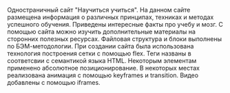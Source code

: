 Одностраничный сайт "Научиться учиться".
На данном сайте размещена информация о различных принципах, техниках и методах успешного обучения. Приведены интересные факты про учебу и мозг. С помощью сайта можно изучить дополнительные материалы на сторонних полезных ресурсах.
Файловая структура и блоки выполнены по БЭМ-методологии. При создании сайта была использована технология построения сетки с помощью flex. Теги названы в соответсвии с семантикой языка HTML. Некоторым элементам применено абсолютное позиционирование. В некоторых местах реализована анимация с помощью keyframes и transition. Видео добавлены с помощью iframes.